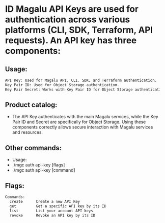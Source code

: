 # ID Magalu API Keys are used for authentication across various platforms (CLI, SDK, Terraform, API requests). An API key has three components:

## Usage:
```bash
API Key: Used for Magalu API, CLI, SDK, and Terraform authentication.
Key Pair ID: Used for Object Storage authentication.
Key Pair Secret: Works with Key Pair ID for Object Storage authentication.
```

## Product catalog:
- The API Key authenticates with the main Magalu services, while the Key Pair ID and Secret are specifically for Object Storage. Using these components correctly allows secure interaction with Magalu services and resources.

## Other commands:
- Usage:
- ./mgc auth api-key [flags]
- ./mgc auth api-key [command]

## Flags:
```bash
Commands:
  create      Create a new API Key
  get         Get a specific API key by its ID
  list        List your account API keys
  revoke      Revoke an API key by its ID
```

